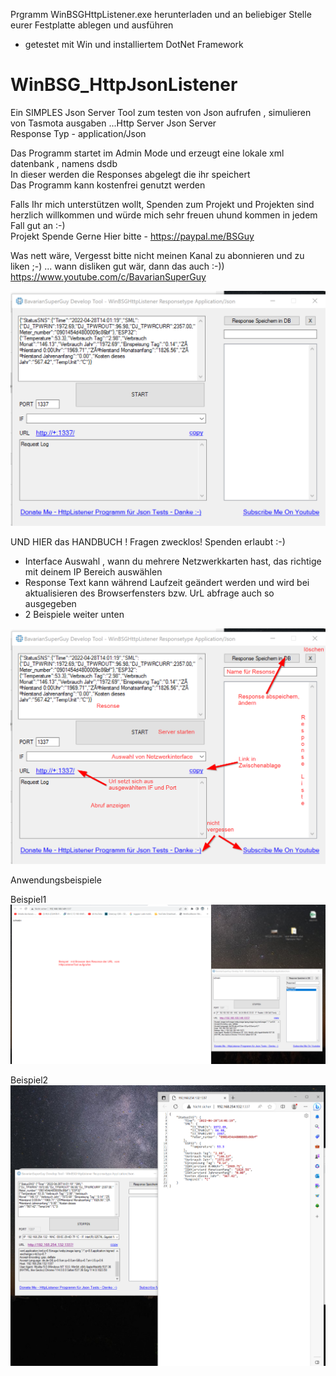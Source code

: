 Prgramm WinBSGHttpListener.exe herunterladen und an beliebiger Stelle eurer Festplatte ablegen und ausführen  
- getestet mit Win und installiertem DotNet Framework  
  
# WinBSG_HttpJsonListener
Ein SIMPLES  Json Server Tool zum testen von Json aufrufen , simulieren von Tasmota ausgaben ...Http Server Json Server  
Response Typ - application/Json

Das Programm startet im Admin Mode und erzeugt eine lokale xml datenbank , namens dsdb  
In dieser werden die Responses abgelegt die ihr speichert  
Das Programm kann kostenfrei genutzt werden  

Falls Ihr mich unterstützen wollt, Spenden zum Projekt und Projekten sind herzlich willkommen und würde mich sehr freuen uhund kommen in jedem Fall gut an :-)  
Projekt Spende Gerne Hier bitte - https://paypal.me/BSGuy  

Was nett wäre, Vergesst bitte nicht meinen Kanal zu abonnieren und zu liken ;-) ... wann disliken gut wär, dann das auch :-))  
https://www.youtube.com/c/BavarianSuperGuy  

<img src="Initial.png" alt="Start Formular"/>  
  
  
UND HIER das HANDBUCH ! Fragen zwecklos! Spenden  erlaubt :-) 
- Interface Auswahl , wann du mehrere Netzwerkkarten hast, das richtige mit deinem IP Bereich auswählen 
- Response Text kann während Laufzeit geändert werden und wird bei aktualisieren des Browserfensters bzw. UrL abfrage auch so ausgegeben
- 2 Beispiele weiter unten  
  
<img src="help.png" alt="HELP HANDBUCH"/>  
  

Anwendungsbeispiele  
  
Beispiel1  
<img src="Beispiel1.png" alt="Json Server Schwein"/>
  
  
Beispiel2  
<img src="Beispiel2.png" alt="Json Server Schwein"/>


